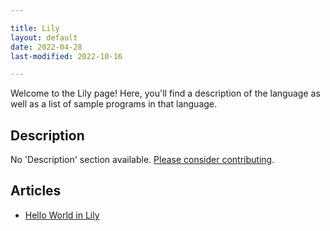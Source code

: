 ```yaml
---

title: Lily
layout: default
date: 2022-04-28
last-modified: 2022-10-16

---
```


Welcome to the Lily page! Here, you'll find a description of the language as well as a list of sample programs in that language.

## Description

No 'Description' section available. [Please consider contributing](https://github.com/TheRenegadeCoder/sample-programs-website).

## Articles

- [Hello World in Lily](https://sampleprograms.io/projects/hello-world/lily)